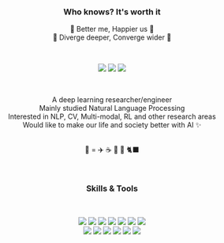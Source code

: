 
<!--
![header](https://capsule-render.vercel.app/api?type=waving&color=792EE5&height=200&section=header&text=DeepDive&fontSize=20)

🌟 ✨ ☘️ 🌈 💫 ⚡ 🥗 🐈‍⬛ ☕ ✈️ 📕
🌟 ✨ ☘️ 🌈 💫 ⚡ 🥗 🐈‍⬛ ☕ ✈️ 📕 💖🌻 ☀️

-->
<h3 align="center"> Who knows? It's worth it </h3>

<p align="center">
  🌻 Better me, Happier us 🌻 </br>
  🌟 Diverge deeper, Converge wider 🌟 </br>
</p>
</br>

<p align="center">
  <img src="https://img.shields.io/badge/jyuun.k@gmail.com-EA4335?style=flat-square&logo=Gmail&logoColor=white"/> 
  <img src="https://img.shields.io/badge/Portfolio-000000?style=flat-square&logo=Notion&logoColor=white"/> 
  <a href="https://sites.google.com/site/kasohn/group" target="_blank"><img src="https://img.shields.io/badge/Lamda Lab-847975?style=flat-square&logo=Google&logoColor=white"/></a>
</p>
</br>

<p align="center">
  A deep learning researcher/engineer </br>
  Mainly studied Natural Language Processing </br>
  Interested in NLP, CV, Multi-modal, RL and other research areas </br>
  Would like to make our life and society better with AI ✨
</p>
<p align="center">
  </br>
  💜 =  ✈️ ☕ 📕 🥗 🐈‍⬛
</p>
</br>

<h3 align="center"> Skills & Tools </h3>
  </br>
<p align="center">
  <img src="https://img.shields.io/badge/Python-FFD43B?style=flat-square&logo=python&logoColor=blue"/>
  <img src="https://img.shields.io/badge/R-276DC3?style=flat-square&logo=R&logoColor=white"/>
  <img src="https://img.shields.io/badge/C-A8B9CC?style=flat-square&logo=C&logoColor=white"/>
  <img src="https://img.shields.io/badge/Java-007396?style=flat-square&logo=OpenJDK&logoColor=white"/>
    
  <img src="https://img.shields.io/badge/Pytorch-EE4C2C?style=flat-square&logo=Pytorch&logoColor=white"/> 
  <img src="https://img.shields.io/badge/PytorchLightning-792EE5?style=flat-square&logo=PytorchLightning&logoColor=white"/> 
  <img src="https://img.shields.io/badge/TensorFlow-FF6F00?style=flat-square&logo=TensorFlow&logoColor=white"/> 
    </br>
  <img src="https://img.shields.io/badge/Github-181717?style=flat-square&logo=Github&logoColor=white"/> 
  <img src="https://img.shields.io/badge/Git-F05032?style=flat-square&logo=Git&logoColor=white"/> 
  <img src="https://img.shields.io/badge/Linux-FCC624?style=flat-square&logo=Linux&logoColor=white"/> 
  <img src="https://img.shields.io/badge/Ubuntu-E95420?style=flat-square&logo=Ubuntu&logoColor=white"/> 
    
  <img src="https://img.shields.io/badge/Docker-2496ED?style=flat-square&logo=Docker&logoColor=white"/>   
  <img src="https://img.shields.io/badge/Scratch-4D97FF?style=flat-square&logo=Scratch&logoColor=white"/> 

</p>


<!--
![Footer](https://capsule-render.vercel.app/api?type=waving&color=792EE5&height=200&section=footer)
-->
